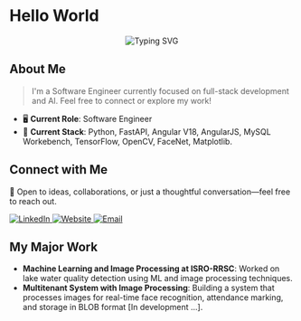 # Hello World
<!--
<p align="center">
  <img src="https://readme-typing-svg.demolab.com?font=Orbitron&size=20&pause=1000&color=58A6FF&center=true&lines=Hi+there!+I'm+Prithviraj+Sawant.;Software+Engineer+%7C+AI+Enthusiast+%7C+Full-Stack+Dev;Let's+build+the+future+together!" alt="Typing SVG" />
</p> -->

<p align="center">
  <img src="https://readme-typing-svg.demolab.com?font=Press+Start+2P&size=25&duration=2000&pause=800&color=FFC300&center=true&width=1500&lines=Hi+there!+I'm+Prithviraj+Sawant.;Software+Engineer;Let's+build+the+future+together!" alt="Typing SVG" />
</p>

## About Me
> I'm a Software Engineer currently focused on full-stack development and AI. Feel free to connect or explore my work!

- 🖥️ **Current Role**: Software Engineer
- 🔧 **Current Stack**: Python, FastAPI, Angular V18, AngularJS, MySQL Workebench, TensorFlow, OpenCV, FaceNet, Matplotlib.

## Connect with Me
🤝 Open to ideas, collaborations, or just a thoughtful conversation—feel free to reach out.

<div align="left">
  <a href="https://www.linkedin.com/in/prithvirajsawant">
    <img src="https://img.shields.io/badge/Click%20here-blue?logo=linkedin&label=Linkedin&link=https%3A%2F%2Fprithvirajsawant.github.io%2F" alt="LinkedIn" />
  </a>
  <a href="https://prithvirajsawant.github.io/">
    <img src="https://img.shields.io/badge/build-Click%20here-brightgreen?label=Portfolio%20&link=https%3A%2F%2Fprithvirajsawant.github.io%2F" alt="Website" />
  </a>
  <a href="mailto:prithvirajsawant15@gmail.com">
    <img src="https://img.shields.io/badge/Click%20here-red?label=Send%20an%20Email" alt="Email" />
  </a>
</div>

<!-- [📫 Email me](mailto:prithvirajsawant15@gmail.com)-->


## My Major Work

- **Machine Learning and Image Processing at ISRO-RRSC**: Worked on lake water quality detection using ML and image processing techniques.
- **Multitenant System with Image Processing**: Building a system that processes images for real-time face recognition, attendance marking, and storage in BLOB format [In development ...].

